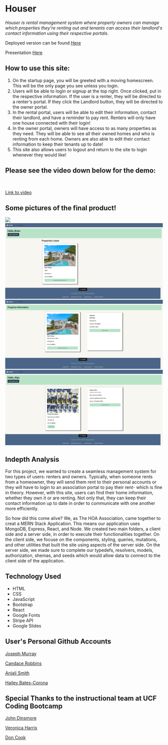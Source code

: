 # Houser

*Houser is rental management system where property owners can manage which properties they're renting out and tenants can access their landlord's contact information using their respective portals.*

Deployed version can be found [Here]()


Presentation [Here](https://docs.google.com/presentation/d/18vwXjN5w2MQjb9Yaa02hm0XzRPREmcZd_6lCnQBEINM/edit?usp=sharing)

 ## How to use this site:
1. On the startup page, you will be greeted with a moving homescreen. This will be the only page you see unless you login.
2. Users will be able to login or signup at the top right. Once clicked, put in the respective information. If the user is a renter, they will be directed to a renter's portal. If they click the Landlord button, they will be directed to the owner portal.
3. In the rental portal, users will be able to edit their information, contact their landlord, and have a reminder to pay rent. Renters will only have one house connected with their login!
4. In the owner portal, owners will have access to as many properties as they need. They will be able to see all their owned homes and who is renting from each home. Owners are also able to edit their contact information to keep their tenants up to date!
5. This site also allows users to logout and return to the site to login whenever they would like!


## Please see the video down below for the demo:

![]()
![]()
![]()


[Link to video](https://drive.google.com/file/d/1lkAfE6zV2-PMGtM7ky05xdEwsy-KepUE/view)


## Some pictures of the final product!

<img src='./client/public/houser.png'>
<img src='./client/public/property.jpg'>
<img src='./client/public/propertylist.jpg'>
<img src='./client/public/renter.jpg'>

## Indepth Analysis

For this project, we wanted to create a seamless management system for two types of users: renters and owners. Typically, when someone rents from a homeowner, they will send them rent to their personal accounts or they will have to login to an association portal to pay their rent- which is fine in theory. However, with this site, users can find their home information, whether they own it or are renting. Not only that, they can keep their contact information up to date in order to communicate with one another more efficiently. 

So how did this come alive? We, as The HOA Association, came together to creat a MERN Stack Application. This means our application uses MongoDB, Express, React, and Node. We created two main folders, a client side and a server side, in order to execute their functionalities together. On the client side, we focuse on the components, styling, queries, mutations, and other utilities that built the site using aspects of the server side. On the server side, we made sure to complete our typedefs, resolvers, models, authorization, shemas, and seeds which would allow data to connect to the client side of the application.



## Technology Used

- HTML
- CSS
- JavaScript
- Bootstrap
- React
- Google Fonts
- Stripe API
- Google Slides


## User's Personal Github Accounts


[Joseph Murray](https://github.com/JosephLMurray)

[Candace Robbins](https://github.com/CanRo2B)

[Anjali Smith](https://github.com/Akuruu)

[Hailey Bates-Corona](https://github.com/haileyrb25)

## Special Thanks to the instructional team at UCF Coding Bootcamp

[John Dinsmore](https://github.com/djibba22)

[Veronica Harris](https://github.com/VHarris113)

[Don Cook](https://github.com/dkcook90)
